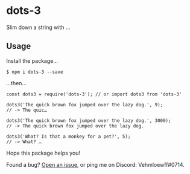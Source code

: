 # dots-3
Slim down a string with ...

## Usage
Install the package...
```
$ npm i dots-3 --save
```
...then...
```
const dots3 = require('dots-3'); // or import dots3 from 'dots-3'

dots3('The quick brown fox jumped over the lazy dog.', 9);
// -> The quic…

dots3('The quick brown fox jumped over the lazy dog.', 3000);
// -> The quick brown fox jumped over the lazy dog.

dots3('What? Is that a monkey for a pet?', 5);
// -> What? …
```

Hope this package helps you!

Found a bug?  [Open an issue](https://github.com/Vehmloewff/dots-3/issues/new), or ping me on Discord: Vehmloewff#0714.